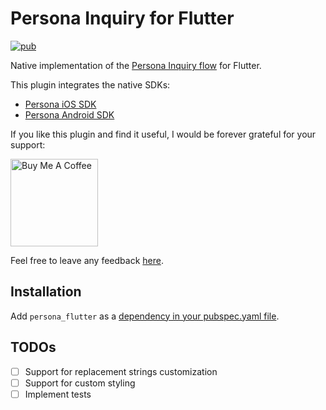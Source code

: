# Persona Inquiry for Flutter

[![pub](https://img.shields.io/pub/v/persona_flutter.svg)](https://pub.dev/packages/persona_flutter)

Native implementation of the [Persona Inquiry flow](https://docs.withpersona.com/docs) for Flutter.

This plugin integrates the native SDKs:

- [Persona iOS SDK](https://sdk.withpersona.com/ios/docs/index.html)
- [Persona Android SDK](https://sdk.withpersona.com/android/docs/index.html)

If you like this plugin and find it useful, I would be forever grateful for your support:

<a href="https://www.buymeacoffee.com/jpereira" target="_blank"><img width="140" src="https://bmc-cdn.nyc3.digitaloceanspaces.com/BMC-button-images/custom_images/orange_img.png" alt="Buy Me A Coffee"></a>

Feel free to leave any feedback [here](https://github.com/jorgefspereira/persona_flutter/issues).

## Installation

Add `persona_flutter` as a [dependency in your pubspec.yaml file](https://flutter.io/platform-plugins/).

## TODOs

- [ ] Support for replacement strings customization
- [ ] Support for custom styling
- [ ] Implement tests